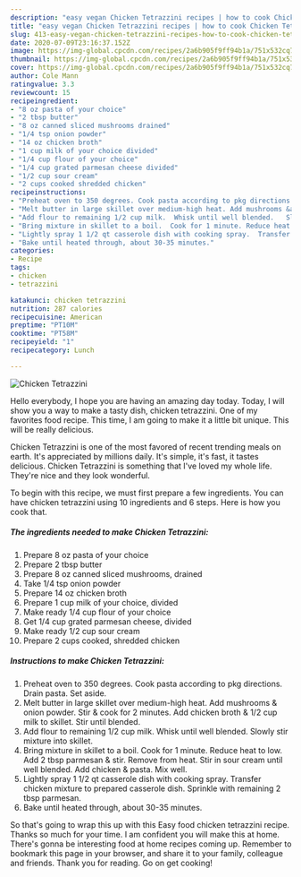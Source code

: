 ```yaml
---
description: "easy vegan Chicken Tetrazzini recipes | how to cook Chicken Tetrazzini"
title: "easy vegan Chicken Tetrazzini recipes | how to cook Chicken Tetrazzini"
slug: 413-easy-vegan-chicken-tetrazzini-recipes-how-to-cook-chicken-tetrazzini
date: 2020-07-09T23:16:37.152Z
image: https://img-global.cpcdn.com/recipes/2a6b905f9ff94b1a/751x532cq70/chicken-tetrazzini-recipe-main-photo.jpg
thumbnail: https://img-global.cpcdn.com/recipes/2a6b905f9ff94b1a/751x532cq70/chicken-tetrazzini-recipe-main-photo.jpg
cover: https://img-global.cpcdn.com/recipes/2a6b905f9ff94b1a/751x532cq70/chicken-tetrazzini-recipe-main-photo.jpg
author: Cole Mann
ratingvalue: 3.3
reviewcount: 15
recipeingredient:
- "8 oz pasta of your choice"
- "2 tbsp butter"
- "8 oz canned sliced mushrooms drained"
- "1/4 tsp onion powder"
- "14 oz chicken broth"
- "1 cup milk of your choice divided"
- "1/4 cup flour of your choice"
- "1/4 cup grated parmesan cheese divided"
- "1/2 cup sour cream"
- "2 cups cooked shredded chicken"
recipeinstructions:
- "Preheat oven to 350 degrees. Cook pasta according to pkg directions.  Drain pasta.  Set aside."
- "Melt butter in large skillet over medium-high heat. Add mushrooms &amp; onion powder.   Stir &amp; cook for 2 minutes.  Add chicken broth &amp; 1/2 cup milk to skillet. Stir until blended."
- "Add flour to remaining 1/2 cup milk.  Whisk until well blended.   Slowly stir mixture into skillet."
- "Bring mixture in skillet to a boil.  Cook for 1 minute. Reduce heat to low.  Add 2 tbsp parmesan &amp; stir.  Remove from heat. Stir in sour cream until well blended. Add chicken &amp; pasta.  Mix well."
- "Lightly spray 1 1/2 qt casserole dish with cooking spray.  Transfer chicken mixture to prepared casserole dish.  Sprinkle with remaining 2 tbsp parmesan."
- "Bake until heated through, about 30-35 minutes."
categories:
- Recipe
tags:
- chicken
- tetrazzini

katakunci: chicken tetrazzini 
nutrition: 287 calories
recipecuisine: American
preptime: "PT10M"
cooktime: "PT58M"
recipeyield: "1"
recipecategory: Lunch

---
```



![Chicken Tetrazzini](https://img-global.cpcdn.com/recipes/2a6b905f9ff94b1a/751x532cq70/chicken-tetrazzini-recipe-main-photo.jpg)

Hello everybody, I hope you are having an amazing day today. Today, I will show you a way to make a tasty dish, chicken tetrazzini. One of my favorites food recipe. This time, I am going to make it a little bit unique. This will be really delicious.



Chicken Tetrazzini is one of the most favored of recent trending meals on earth. It's appreciated by millions daily. It's simple, it's fast, it tastes delicious. Chicken Tetrazzini is something that I've loved my whole life. They're nice and they look wonderful.


To begin with this recipe, we must first prepare a few ingredients. You can have chicken tetrazzini using 10 ingredients and 6 steps. Here is how you cook that.

<!--inarticleads1-->

##### The ingredients needed to make Chicken Tetrazzini:

1. Prepare 8 oz pasta of your choice
1. Prepare 2 tbsp butter
1. Prepare 8 oz canned sliced mushrooms, drained
1. Take 1/4 tsp onion powder
1. Prepare 14 oz chicken broth
1. Prepare 1 cup milk of your choice, divided
1. Make ready 1/4 cup flour of your choice
1. Get 1/4 cup grated parmesan cheese, divided
1. Make ready 1/2 cup sour cream
1. Prepare 2 cups cooked, shredded chicken




<!--inarticleads2-->

##### Instructions to make Chicken Tetrazzini:

1. Preheat oven to 350 degrees. Cook pasta according to pkg directions.  Drain pasta.  Set aside.
1. Melt butter in large skillet over medium-high heat. Add mushrooms &amp; onion powder.   Stir &amp; cook for 2 minutes.  Add chicken broth &amp; 1/2 cup milk to skillet. Stir until blended.
1. Add flour to remaining 1/2 cup milk.  Whisk until well blended.   Slowly stir mixture into skillet.
1. Bring mixture in skillet to a boil.  Cook for 1 minute. Reduce heat to low.  Add 2 tbsp parmesan &amp; stir.  Remove from heat. Stir in sour cream until well blended. Add chicken &amp; pasta.  Mix well.
1. Lightly spray 1 1/2 qt casserole dish with cooking spray.  Transfer chicken mixture to prepared casserole dish.  Sprinkle with remaining 2 tbsp parmesan.
1. Bake until heated through, about 30-35 minutes.




So that's going to wrap this up with this Easy food chicken tetrazzini recipe. Thanks so much for your time. I am confident you will make this at home. There's gonna be interesting food at home recipes coming up. Remember to bookmark this page in your browser, and share it to your family, colleague and friends. Thank you for reading. Go on get cooking!
